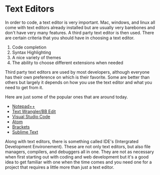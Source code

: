 # Text Editors
In order to code, a text editor is very important. Mac, windows, and linux all come with text editors already installed but are usually very barebones and don't have very many features. A third party text editor is then used. There are certain criteria that you should have in choosing a text editor.

1. Code completion
2. Syntax Highlighting
3. A nice variety of themes
4. The ability to choose different extensions when needed

Third party text editors are used by most developers, although everyone has their own preference on which is their favorite. Some are better than others but largely it depends on how you use the text editor and what you need to get from it.

Here are just some of the popular ones that are around today.

* [Notepad++](https://notepad-plus-plus.org/downloads/)
* [Text Wrangler/BB Edit](https://www.barebones.com/products/textwrangler/)
* [Visual Studio Code](https://code.visualstudio.com/)
* [Atom](https://atom.io/)
* [Brackets](https://brackets.io/)
* [Sublime Text](https://www.sublimetext.com/)

Along with text editors, there is something called IDE's (Intergrated Development Environement). These are not only text editors, but also file managers, compilers, and debuggers all in one. They are not as necessary when first starting out with coding and web development but it's a good idea to get familiar with one when the time comes and you need one for a project that requires a little more than just a text editor.
